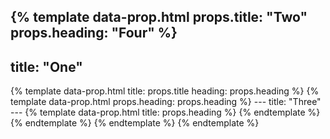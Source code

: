 {% template data-prop.html
  props.title: "Two"
  props.heading: "Four"
%}
---
title: "One"
---
  {% template data-prop.html
    title: props.title
    heading: props.heading
  %}
    {% template data-prop.html
      props.heading: props.heading
    %}
      ---
      title: "Three"
      ---
      {% template data-prop.html
        title: props.heading
      %}
      {% endtemplate %}
    {% endtemplate %}
  {% endtemplate %}
{% endtemplate %}
